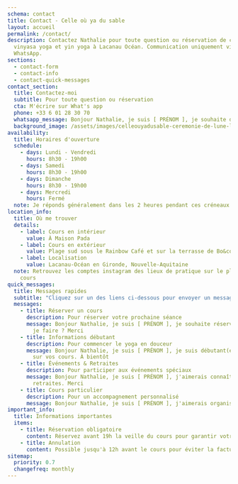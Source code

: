 ```yaml
---
schema: contact
title: Contact - Celle où ya du sable
layout: accueil
permalink: /contact/
description: Contactez Nathalie pour toute question ou réservation de cours de
  vinyasa yoga et yin yoga à Lacanau Océan. Communication uniquement via
  WhatsApp.
sections:
  - contact-form
  - contact-info
  - contact-quick-messages
contact_section:
  title: Contactez-moi
  subtitle: Pour toute question ou réservation
  cta: M'écrire sur What's app
  phone: +33 6 01 28 30 70
  whatsapp_message: Bonjour Nathalie, je suis [ PRÉNOM ], je souhaite des informations sur vos cours de yoga. Merci
  background_image: /assets/images/celleouyadusable-ceremonie-de-lune-lacanau-ocean-2.jpeg
availability:
  title: Horaires d'ouverture
  schedule:
    - days: Lundi - Vendredi
      hours: 8h30 - 19h00
    - days: Samedi
      hours: 8h30 - 19h00
    - days: Dimanche
      hours: 8h30 - 19h00
    - days: Mercredi
      hours: Fermé
  note: Je réponds généralement dans les 2 heures pendant ces créneaux.
location_info:
  title: Où me trouver
  details:
    - label: Cours en intérieur
      value: À Maison Pada
    - label: Cours en extérieur
      value: Plage sud sous le Rainbow Café et sur la terrasse de Bo&co
    - label: Localisation
      value: Lacanau-Océan en Gironde, Nouvelle-Aquitaine
  note: Retrouvez les comptes instagram des lieux de pratique sur le planning des
    cours
quick_messages:
  title: Messages rapides
  subtitle: "Cliquez sur un des liens ci-dessous pour envoyer un message pré-rédigé :"
  messages:
    - title: Réserver un cours
      description: Pour réserver votre prochaine séance
      message: Bonjour Nathalie, je suis [ PRÉNOM ], je souhaite réserver un cours de yoga. Comment dois
        je faire ? Merci
    - title: Informations débutant
      description: Pour commencer le yoga en douceur
      message: Bonjour Nathalie, je suis [ PRÉNOM ], je suis débutant(e) et j'aimerais des informations
        sur vos cours. À bientôt
    - title: Événements & Retraites
      description: Pour participer aux événements spéciaux
      message: Bonjour Nathalie, je suis [ PRÉNOM ], j'aimerais connaître les prochains événements et
        retraites. Merci
    - title: Cours particulier
      description: Pour un accompagnement personnalisé
      message: Bonjour Nathalie, je suis [ PRÉNOM ], j'aimerais organiser un cours particulier. Merci
important_info:
  title: Informations importantes
  items:
    - title: Réservation obligatoire
      content: Réservez avant 19h la veille du cours pour garantir votre place.
    - title: Annulation
      content: Possible jusqu'à 12h avant le cours pour éviter la facturation.
sitemap:
  priority: 0.7
  changefreq: monthly
---
```

